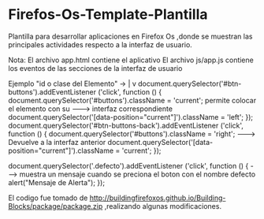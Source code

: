 Firefos-Os-Template-Plantilla
=============================

Plantilla para desarrollar aplicaciones en Firefox Os ,donde se muestran las principales actividades respecto a la interfaz de usuario.

Nota:
El archivo app.html contiene el aplicativo
El archivo js/app.js contiene los eventos de las secciones de la interfaz de usuario

Ejemplo
                    "id o clase del Elemento" -> 
                              |
                              v
document.querySelector('#btn-buttons').addEventListener ('click', function () {
  document.querySelector('#buttons').className = 'current';                         permite colocar el elemento con su                                                                                  --->  interfaz correspondiente
  document.querySelector('[data-position="current"]').className = 'left';
});
document.querySelector('#btn-buttons-back').addEventListener ('click', function () {
  document.querySelector('#buttons').className = 'right';                     --->  Devuelve a la interfaz anterior
  document.querySelector('[data-position="current"]').className = 'current';
});


document.querySelector('.defecto').addEventListener ('click', function () {     --->  muestra un mensaje cuando se                                                                                              preciona el boton con el nombre                                                                                           defecto
	alert("Mensaje de Alerta");
});


El codigo fue tomado de  http://buildingfirefoxos.github.io/Building-Blocks/package/package.zip ,realizando algunas modificaciones.
